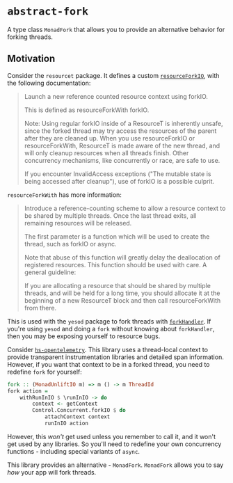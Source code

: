 # `abstract-fork`

A type class `MonadFork` that allows you to provide an alternative behavior for forking threads.

## Motivation

Consider the `resourcet` package. It defines a custom [`resourceForkIO`](https://hackage.haskell.org/package/resourcet-1.3.0/docs/Control-Monad-Trans-Resource.html#v:resourceForkIO), with the following documentation:

> Launch a new reference counted resource context using forkIO.
> 
> This is defined as resourceForkWith forkIO.
> 
> Note: Using regular forkIO inside of a ResourceT is inherently unsafe, since the forked thread may try access the resources of the parent after they are cleaned up. When you use resourceForkIO or resourceForkWith, ResourceT is made aware of the new thread, and will only cleanup resources when all threads finish. Other concurrency mechanisms, like concurrently or race, are safe to use.
> 
> If you encounter InvalidAccess exceptions ("The mutable state is being accessed after cleanup"), use of forkIO is a possible culprit.

`resourceForkWith` has more information:

> Introduce a reference-counting scheme to allow a resource context to be shared by multiple threads. Once the last thread exits, all remaining resources will be released.
> 
> The first parameter is a function which will be used to create the thread, such as forkIO or async.
> 
> Note that abuse of this function will greatly delay the deallocation of registered resources. This function should be used with care. A general guideline:
> 
> If you are allocating a resource that should be shared by multiple threads, and will be held for a long time, you should allocate it at the beginning of a new ResourceT block and then call resourceForkWith from there.

This is used with the `yesod` package to fork threads with [`forkHandler`](https://hackage.haskell.org/package/yesod-core-1.6.24.0/docs/Yesod-Core-Handler.html#v:forkHandler).
If you're using `yesod` and doing a `fork` without knowing about `forkHandler`, then you may be exposing yourself to resource bugs.

Consider [`hs-opentelemetry`](https://github.com/iand675/hs-opentelemetry#readme).
This library uses a thread-local context to provide transparent instrumentation libraries and detailed span information.
However, if you want that context to be in a forked thread, you need to redefine `fork` for yourself:

```haskell
fork :: (MonadUnliftIO m) => m () -> m ThreadId
fork action = 
    withRunInIO $ \runInIO -> do
        context <- getContext
        Control.Concurrent.forkIO $ do
            attachContext context
            runInIO action
```

However, this *won't* get used unless you remember to call it, and it won't get used by any libraries.
So you'll need to redefine your own concurrency functions - including special variants of `async`.

This library provides an alternative - `MonadFork`.
`MonadFork` allows you to say *how* your app will fork threads.
